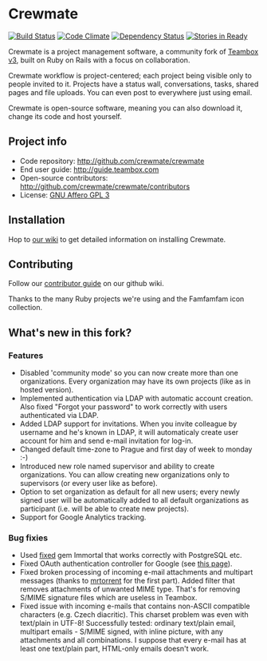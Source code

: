 # Crewmate

[![Build Status](https://travis-ci.org/crewmate/crewmate.png?branch=master)](https://travis-ci.org/crewmate/crewmate) [![Code Climate](https://codeclimate.com/github/crewmate/crewmate.png)](https://codeclimate.com/github/crewmate/crewmate) [![Dependency Status](https://gemnasium.com/crewmate/crewmate.png)](https://gemnasium.com/crewmate/crewmate) [![Stories in Ready](http://badge.waffle.io/crewmate/crewmate.png)](http://waffle.io/crewmate/crewmate)

Crewmate is a project management software, a community fork of [Teambox v3](https://github.com/teambox/teambox), built on Ruby on Rails with a focus on collaboration.

Crewmate workflow is project-centered; each project being visible only to people invited to it.
Projects have a status wall, conversations, tasks, shared pages and file uploads.
You can even post to everywhere just using email.

Crewmate is open-source software, meaning you can also download it, change its code and host yourself.

Project info
------------

- Code repository: <http://github.com/crewmate/crewmate>
- End user guide: <http://guide.teambox.com>
- Open-source contributors: <http://github.com/crewmate/crewmate/contributors>
- License: [GNU Affero GPL 3](https://github.com/crewmate/crewmate/blob/master/LICENSE)

Installation
------------

Hop to [our wiki](http://wiki.github.com/crewmate/crewmate/ "Crewmate wiki") to get detailed information on
installing Crewmate.

Contributing
------------

Follow our [contributor guide](https://github.com/crewmate/crewmate/wiki/Contributing) on our github wiki.

Thanks to the many Ruby projects we're using and the Famfamfam icon collection.

What's new in this fork?
------------------------

### Features
- Disabled 'community mode' so you can now create more than one organizations. Every organization may have its own projects (like as in hosted version).
- Implemented authentication via LDAP with automatic account creation. Also fixed "Forgot your password" to work correctly with users authenticated via LDAP.
- Added LDAP support for invitations. When you invite colleague by username and he's known in LDAP, it will automaticaly create user account for him and send e-mail invitation for log-in.
- Changed default time-zone to Prague and first day of week to monday :-)
- Introduced new role named supervisor and ability to create organizations. You can allow creating new organizations only to supervisors (or every user like as before).
- Option to set organization as default for all new users; every newly signed user will be automatically added to all default organizations as participant (i.e. will be able to create new projects).
- Support for Google Analytics tracking.

### Bug fixies 
- Used [fixed](https://github.com/davidmm/immortal) gem Immortal that works correctly with PostgreSQL etc.
- Fixed OAuth authentication controller for Google (see [this page](https://teambox.com/projects/teambox/conversations/76950)).
- Fixed broken processing of incoming e-mail attachments and multipart messages (thanks to [mrtorrent](https://github.com/mrtorrent/teambox/commit/74d9204b1fa0d5f18180b09f8d6d19ce49a16d7f) for the first part). Added filter that removes attachments of unwanted MIME type. That's for removing S/MIME signature files which are useless in Teambox.
- Fixed issue with incoming e-mails that contains non-ASCII compatible characters (e.g. Czech diacritic). This charset problem was even with text/plain in UTF-8! Successfully tested: ordinary text/plain email, multipart emails - S/MIME signed, with inline picture, with any attachments and all combinations. I suppose that every e-mail has at least one text/plain part, HTML-only emails doesn't work.
